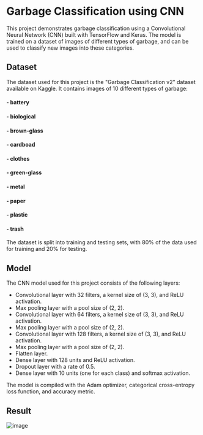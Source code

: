 # Garbage Classification using CNN

This project demonstrates garbage classification using a Convolutional Neural Network (CNN) built with TensorFlow and Keras. The model is trained on a dataset of images of different types of garbage, and can be used to classify new images into these categories.


## Dataset

The dataset used for this project is the "Garbage Classification v2" dataset available on Kaggle. It contains images of 10 different types of garbage:

#### - battery
#### - biological
#### - brown-glass
#### - cardboad
#### - clothes
#### - green-glass
#### - metal
#### - paper
#### - plastic
#### - trash

The dataset is split into training and testing sets, with 80% of the data used for training and 20% for testing.


## Model

The CNN model used for this project consists of the following layers:

- Convolutional layer with 32 filters, a kernel size of (3, 3), and ReLU activation.
- Max pooling layer with a pool size of (2, 2).
- Convolutional layer with 64 filters, a kernel size of (3, 3), and ReLU activation.
- Max pooling layer with a pool size of (2, 2).
- Convolutional layer with 128 filters, a kernel size of (3, 3), and ReLU activation.
- Max pooling layer with a pool size of (2, 2).
- Flatten layer.
- Dense layer with 128 units and ReLU activation.
- Dropout layer with a rate of 0.5.
- Dense layer with 10 units (one for each class) and softmax activation.

The model is compiled with the Adam optimizer, categorical cross-entropy loss function, and accuracy metric.

## Result 

![image](https://github.com/user-attachments/assets/d673bdf7-f7c2-40ed-ba44-e091b5672c97)
